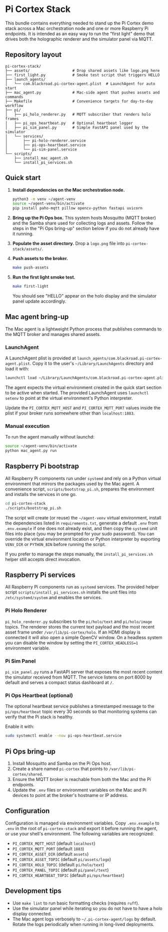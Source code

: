 # Pi Cortex Stack

This bundle contains everything needed to stand up the Pi Cortex demo stack
across a Mac orchestration node and one or more Raspberry Pi endpoints. It is
intended as an easy way to run the "first light" demo that drives both the
holographic renderer and the simulator panel via MQTT.

## Repository layout

```
pi-cortex-stack/
├── assets/                   # Drop shared assets like logo.png here
├── first_light.py            # Smoke test script that triggers HELLO
├── launch_agents/
│   └── com.blackroad.pi-cortex-agent.plist  # LaunchAgent for auto start
├── mac_agent.py              # Mac-side agent that pushes assets and commands
├── Makefile                  # Convenience targets for day-to-day workflow
├── pi/
│   ├── pi_holo_renderer.py   # MQTT subscriber that renders holo frames
│   ├── pi_ops_heartbeat.py   # Optional heartbeat logger
│   ├── pi_sim_panel.py       # Simple FastAPI panel used by the simulator
│   └── services/
│       ├── pi-holo-renderer.service
│       ├── pi-ops-heartbeat.service
│       └── pi-sim-panel.service
└── scripts/
    ├── install_mac_agent.sh
    └── install_pi_services.sh
```

## Quick start

1. **Install dependencies on the Mac orchestration node.**

   ```bash
   python3 -m venv ~/agent-venv
   source ~/agent-venv/bin/activate
   pip install paho-mqtt pillow opencv-python fastapi uvicorn
   ```

2. **Bring up the Pi Ops box.** This system hosts Mosquitto (MQTT broker) and
   the Samba share used for collecting logs and assets. Follow the steps in the
   "Pi Ops bring-up" section below if you do not already have it running.

3. **Populate the asset directory.** Drop a `logo.png` file into
   `pi-cortex-stack/assets/`.

4. **Push assets to the broker.**

   ```bash
   make push-assets
   ```

5. **Run the first light smoke test.**

   ```bash
   make first-light
   ```

   You should see "HELLO" appear on the holo display and the simulator panel
   update accordingly.

## Mac agent bring-up

The Mac agent is a lightweight Python process that publishes commands to the
MQTT broker and manages shared assets.

### LaunchAgent

A LaunchAgent plist is provided at
`launch_agents/com.blackroad.pi-cortex-agent.plist`. Copy it to the user's
`~/Library/LaunchAgents` directory and load it with:

```bash
launchctl load ~/Library/LaunchAgents/com.blackroad.pi-cortex-agent.plist
```

The agent expects the virtual environment created in the quick start section to
be active when started. The provided LaunchAgent uses `launchctl setenv` to
point at the virtual environment's Python interpreter.

Update the `PI_CORTEX_MQTT_HOST` and `PI_CORTEX_MQTT_PORT` values inside the
plist if your broker runs somewhere other than `localhost:1883`.

### Manual execution

To run the agent manually without launchd:

```bash
source ~/agent-venv/bin/activate
python mac_agent.py run
```

## Raspberry Pi bootstrap

All Raspberry Pi components run under `systemd` and rely on a Python virtual
environment that mirrors the packages used by the Mac agent. A convenience
script, `scripts/bootstrap_pi.sh`, prepares the environment and installs the
services in one go.

```bash
cd pi-cortex-stack
./scripts/bootstrap_pi.sh
```

The script will create (or reuse) the `~/agent-venv` virtual environment,
install the dependencies listed in `requirements.txt`, generate a default
`.env` from `.env.example` if one does not already exist, and then copy the
`systemd` unit files into place (you may be prompted for your sudo password).
You can override the virtual environment location or Python interpreter by
exporting `VENV_DIR` or `PYTHON_BIN` before running the script.

If you prefer to manage the steps manually, the `install_pi_services.sh` helper
still accepts direct invocation.

## Raspberry Pi services

All Raspberry Pi components run as `systemd` services. The provided helper
script `scripts/install_pi_services.sh` installs the unit files into
`/etc/systemd/system` and enables the services.

### Pi Holo Renderer

`pi_holo_renderer.py` subscribes to the `pi/holo/text` and `pi/holo/image`
topics. The renderer stores the current text payload and the most recent asset
frame under `/var/lib/pi-cortex/holo`. If an HDMI display is connected it will
also open a simple OpenCV window. On a headless system you can disable the
window by setting the `PI_CORTEX_HEADLESS=1` environment variable.

### Pi Sim Panel

`pi_sim_panel.py` runs a FastAPI server that exposes the most recent content the
simulator received from MQTT. The service listens on port 8000 by default and
serves a compact status dashboard at `/`.

### Pi Ops Heartbeat (optional)

The optional heartbeat service publishes a timestamped message to the
`pi/ops/heartbeat` topic every 30 seconds so that monitoring systems can verify
that the Pi stack is healthy.

Enable it with:

```bash
sudo systemctl enable --now pi-ops-heartbeat.service
```

## Pi Ops bring-up

1. Install Mosquitto and Samba on the Pi Ops host.
2. Create a share named `pi-cortex` that points to `/var/lib/pi-cortex/shared`.
3. Ensure the MQTT broker is reachable from both the Mac and the Pi endpoints.
4. Update the `.env` files or environment variables on the Mac and Pi devices to
   point at the broker's hostname or IP address.

## Configuration

Configuration is managed via environment variables. Copy `.env.example` to
`.env` in the root of `pi-cortex-stack` and export it before running the agent,
or use your shell's environment. The following variables are recognized:

- `PI_CORTEX_MQTT_HOST` (default `localhost`)
- `PI_CORTEX_MQTT_PORT` (default `1883`)
- `PI_CORTEX_ASSET_DIR` (default `assets`)
- `PI_CORTEX_ASSET_TOPIC` (default `pi/assets/logo`)
- `PI_CORTEX_HOLO_TOPIC` (default `pi/holo/text`)
- `PI_CORTEX_PANEL_TOPIC` (default `pi/panel/text`)
- `PI_CORTEX_HEARTBEAT_TOPIC` (default `pi/ops/heartbeat`)

## Development tips

- Use `make lint` to run basic formatting checks (requires `ruff`).
- Use the simulator panel while iterating so you do not have to have a holo
  display connected.
- The Mac agent logs verbosely to `~/.pi-cortex-agent/logs` by default. Rotate
  the logs periodically when running in long-lived deployments.

